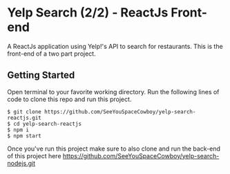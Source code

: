 # Yelp Search (2/2) - ReactJs Front-end

A ReactJs application using Yelp!'s API to search for restaurants. This is the front-end of a two part project.

## Getting Started

Open terminal to your favorite working directory. Run the following lines of code to clone this repo and run this project.

 ```shell
 $ git clone https://github.com/SeeYouSpaceCowboy/yelp-search-reactjs.git
 $ cd yelp-search-reactjs
 $ npm i
 $ npm start
 ```
Once you've run this project make sure to also clone and run the back-end of this project here https://github.com/SeeYouSpaceCowboy/yelp-search-nodejs.git
